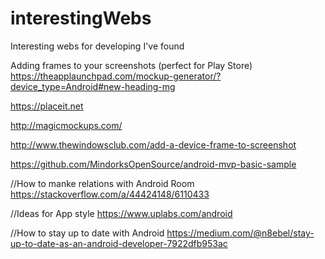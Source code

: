 # interestingWebs
Interesting webs for developing I've found

Adding frames to your screenshots (perfect for Play Store)
https://theapplaunchpad.com/mockup-generator/?device_type=Android#new-heading-mg

https://placeit.net

http://magicmockups.com/

http://www.thewindowsclub.com/add-a-device-frame-to-screenshot

https://github.com/MindorksOpenSource/android-mvp-basic-sample

//How to manke relations with Android Room
https://stackoverflow.com/a/44424148/6110433


//Ideas for App style
https://www.uplabs.com/android


//How to stay up to date with Android
https://medium.com/@n8ebel/stay-up-to-date-as-an-android-developer-7922dfb953ac
